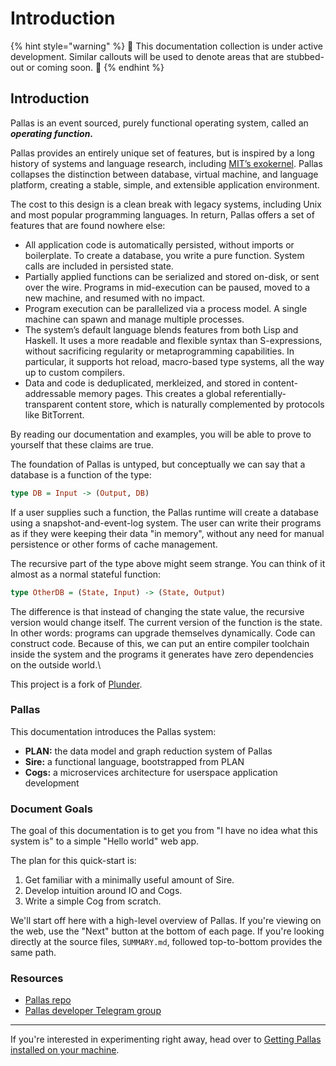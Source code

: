 # Introduction

{% hint style="warning" %}
🚧 This documentation collection is under active development. Similar callouts will be used to denote areas that are stubbed-out or coming soon. 🚧
{% endhint %}

## Introduction

Pallas is an event sourced, purely functional operating system, called an _**operating function**_**.**&#x20;

Pallas provides an entirely unique set of features, but is inspired by a long history of systems and language research, including [MIT’s exokernel](https://pdos.csail.mit.edu/archive/exo/). Pallas collapses the distinction between database, virtual machine, and language platform, creating a stable, simple, and extensible application environment.

The cost to this design is a clean break with legacy systems, including Unix and most popular programming languages. In return, Pallas offers a set of features that are found nowhere else:

* All application code is automatically persisted, without imports or boilerplate. To create a database, you write a pure function. System calls are included in persisted state.
* Partially applied functions can be serialized and stored on-disk, or sent over the wire. Programs in mid-execution can be paused, moved to a new machine, and resumed with no impact.
* Program execution can be parallelized via a process model. A single machine can spawn and manage multiple processes.
* The system’s default language blends features from both Lisp and Haskell. It uses a more readable and flexible syntax than S-expressions, without sacrificing regularity or metaprogramming capabilities. In particular, it supports hot reload, macro-based type systems, all the way up to custom compilers.
* Data and code is deduplicated, merkleized, and stored in content-addressable memory pages. This creates a global referentially-transparent content store, which is naturally complemented by protocols like BitTorrent.

By reading our documentation and examples, you will be able to prove to yourself that these claims are true.

The foundation of Pallas is untyped, but conceptually we can say that a database is a function of the type:

```haskell
type DB = Input -> (Output, DB)
```

If a user supplies such a function, the Pallas runtime will create a database using a snapshot-and-event-log system. The user can write their programs as if they were keeping their data "in memory", without any need for manual persistence or other forms of cache management.

The recursive part of the type above might seem strange. You can think of it almost as a normal stateful function:

```haskell
type OtherDB = (State, Input) -> (State, Output)
```

The difference is that instead of changing the state value, the recursive version would change itself. The current version of the function is the state. In other words: programs can upgrade themselves dynamically. Code can construct code. Because of this, we can put an entire compiler toolchain inside the system and the programs it generates have zero dependencies on the outside world.\


This project is a fork of [Plunder](https://sr.ht/\~plan/plunder/).

### Pallas

This documentation introduces the Pallas system:

* **PLAN:** the data model and graph reduction system of Pallas
* **Sire:** a functional language, bootstrapped from PLAN
* **Cogs:** a microservices architecture for userspace application development

### Document Goals

The goal of this documentation is to get you from "I have no idea what this system is" to a simple "Hello world" web app.

The plan for this quick-start is:

1. Get familiar with a minimally useful amount of Sire.
2. Develop intuition around IO and Cogs.
3. Write a simple Cog from scratch.

We'll start off here with a high-level overview of Pallas. If you're viewing on the web, use the "Next" button at the bottom of each page. If you're looking directly at the source files, `SUMMARY.md`, followed top-to-bottom provides the same path.

### Resources

* [Pallas repo](https://github.com/operating-function/pallas)
* [Pallas developer Telegram group](https://t.me/vaporwareNetwork)

***

If you're interested in experimenting right away, head over to [Getting Pallas installed on your machine](setup/installation.md).
